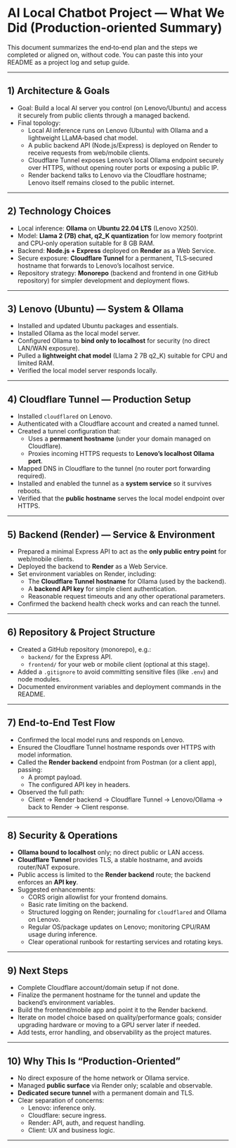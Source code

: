 # AI Local Chatbot Project — What We Did (Production‑oriented Summary)

This document summarizes the end‑to‑end plan and the steps we completed or aligned on, without code. You can paste this into your README as a project log and setup guide.

---

## 1) Architecture & Goals

- Goal: Build a local AI server you control (on Lenovo/Ubuntu) and access it securely from public clients through a managed backend.
- Final topology:
  - Local AI inference runs on Lenovo (Ubuntu) with Ollama and a lightweight LLaMA‑based chat model.
  - A public backend API (Node.js/Express) is deployed on Render to receive requests from web/mobile clients.
  - Cloudflare Tunnel exposes Lenovo’s local Ollama endpoint securely over HTTPS, without opening router ports or exposing a public IP.
  - Render backend talks to Lenovo via the Cloudflare hostname; Lenovo itself remains closed to the public internet.

---

## 2) Technology Choices

- Local inference: **Ollama** on **Ubuntu 22.04 LTS** (Lenovo X250).
- Model: **Llama 2 (7B) chat, q2_K quantization** for low memory footprint and CPU‑only operation suitable for 8 GB RAM.
- Backend: **Node.js + Express** deployed on **Render** as a Web Service.
- Secure exposure: **Cloudflare Tunnel** for a permanent, TLS‑secured hostname that forwards to Lenovo’s localhost service.
- Repository strategy: **Monorepo** (backend and frontend in one GitHub repository) for simpler development and deployment flows.

---

## 3) Lenovo (Ubuntu) — System & Ollama

- Installed and updated Ubuntu packages and essentials.
- Installed Ollama as the local model server.
- Configured Ollama to **bind only to localhost** for security (no direct LAN/WAN exposure).
- Pulled a **lightweight chat model** (Llama 2 7B q2_K) suitable for CPU and limited RAM.
- Verified the local model server responds locally.

---

## 4) Cloudflare Tunnel — Production Setup

- Installed `cloudflared` on Lenovo.
- Authenticated with a Cloudflare account and created a named tunnel.
- Created a tunnel configuration that:
  - Uses a **permanent hostname** (under your domain managed on Cloudflare).
  - Proxies incoming HTTPS requests to **Lenovo’s localhost Ollama port**.
- Mapped DNS in Cloudflare to the tunnel (no router port forwarding required).
- Installed and enabled the tunnel as a **system service** so it survives reboots.
- Verified that the **public hostname** serves the local model endpoint over HTTPS.

---

## 5) Backend (Render) — Service & Environment

- Prepared a minimal Express API to act as the **only public entry point** for web/mobile clients.
- Deployed the backend to **Render** as a Web Service.
- Set environment variables on Render, including:
  - The **Cloudflare Tunnel hostname** for Ollama (used by the backend).
  - A **backend API key** for simple client authentication.
  - Reasonable request timeouts and any other operational parameters.
- Confirmed the backend health check works and can reach the tunnel.

---

## 6) Repository & Project Structure

- Created a GitHub repository (monorepo), e.g.:
  - `backend/` for the Express API.
  - `frontend/` for your web or mobile client (optional at this stage).
- Added a `.gitignore` to avoid committing sensitive files (like `.env`) and node modules.
- Documented environment variables and deployment commands in the README.

---

## 7) End‑to‑End Test Flow

- Confirmed the local model runs and responds on Lenovo.
- Ensured the Cloudflare Tunnel hostname responds over HTTPS with model information.
- Called the **Render backend** endpoint from Postman (or a client app), passing:
  - A prompt payload.
  - The configured API key in headers.
- Observed the full path:
  - Client → Render backend → Cloudflare Tunnel → Lenovo/Ollama → back to Render → Client response.

---

## 8) Security & Operations

- **Ollama bound to localhost** only; no direct public or LAN access.
- **Cloudflare Tunnel** provides TLS, a stable hostname, and avoids router/NAT exposure.
- Public access is limited to the **Render backend** route; the backend enforces an **API key**.
- Suggested enhancements:
  - CORS origin allowlist for your frontend domains.
  - Basic rate limiting on the backend.
  - Structured logging on Render; journaling for `cloudflared` and Ollama on Lenovo.
  - Regular OS/package updates on Lenovo; monitoring CPU/RAM usage during inference.
  - Clear operational runbook for restarting services and rotating keys.

---

## 9) Next Steps

- Complete Cloudflare account/domain setup if not done.
- Finalize the permanent hostname for the tunnel and update the backend’s environment variables.
- Build the frontend/mobile app and point it to the Render backend.
- Iterate on model choice based on quality/performance goals; consider upgrading hardware or moving to a GPU server later if needed.
- Add tests, error handling, and observability as the project matures.

---

## 10) Why This Is “Production‑Oriented”

- No direct exposure of the home network or Ollama service.
- Managed **public surface** via Render only; scalable and observable.
- **Dedicated secure tunnel** with a permanent domain and TLS.
- Clear separation of concerns:
  - Lenovo: inference only.
  - Cloudflare: secure ingress.
  - Render: API, auth, and request handling.
  - Client: UX and business logic.

---